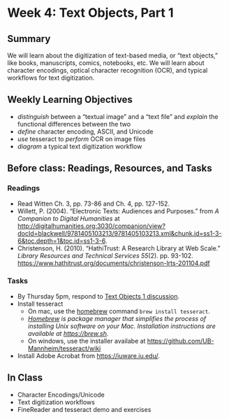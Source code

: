 # Week 4: Text Objects, Part 1

## Summary
We will learn about the digitization of text-based media, or “text objects,” like books, manuscripts, comics, notebooks, etc. We will learn about character encodings, optical character recognition (OCR), and typical workflows for text digitization.

## Weekly Learning Objectives
- _distinguish_ between a “textual image” and a “text file” and _explain_ the functional differences between the two
- _define_ character encoding, ASCII, and Unicode
- _use_ tesseract to _perform_ OCR on image files
- _diagram_ a typical text digitization workflow

## Before class: Readings, Resources, and Tasks
### Readings
- Read Witten Ch. 3, pp. 73-86 and Ch. 4, pp. 127-152.
- Willett, P. (2004). “Electronic Texts: Audiences and Purposes.” from _A Companion to Digital Humanities_ at <http://digitalhumanities.org:3030/companion/view?docId=blackwell/9781405103213/9781405103213.xml&chunk.id=ss1-3-6&toc.depth=1&toc.id=ss1-3-6>.
- Christenson, H. (2010). “HathiTrust: A Research Library at Web Scale.” _Library Resources and Technical Services 55_(2). pp. 93-102. <https://www.hathitrust.org/documents/christenson-lrts-201104.pdf>

### Tasks
- By Thursday 5pm, respond to [Text Objects 1 discussion](https://github.com/jawalsh/z652-Digital-Libraries/discussions/3).
- Install tesseract
	- On mac, use the [homebrew](https://brew.sh) command `brew install tesseract`. 
	- 	_[Homebrew](https://brew.sh) is package manager that simplifies the process of installing Unix software on your Mac. Installation instructions are available at <https://brew.sh>._
	- On windows, use the installer availabe at <https://github.com/UB-Mannheim/tesseract/wiki>
- Install Adobe Acrobat from <https://iuware.iu.edu/>. 

## In Class
- Character Encodings/Unicode
- Text digitization workflows
- FineReader and tesseract demo and exercises





